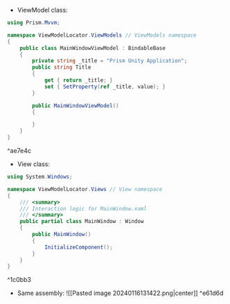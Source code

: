 - ViewModel class:
```csharp
using Prism.Mvvm;

namespace ViewModelLocator.ViewModels // ViewModels namespace
{
    public class MainWindowViewModel : BindableBase
    {
        private string _title = "Prism Unity Application";
        public string Title
        {
            get { return _title; }
            set { SetProperty(ref _title, value); }
        }

        public MainWindowViewModel()
        {

        }
    }
}
```

^ae7e4c

- View class:
```csharp
using System.Windows;

namespace ViewModelLocator.Views // View namespace
{
    /// <summary>
    /// Interaction logic for MainWindow.xaml
    /// </summary>
    public partial class MainWindow : Window
    {
        public MainWindow()
        {
            InitializeComponent();
        }
    }
}
```

^1c0bb3
- Same assembly:
![[Pasted image 20240116131422.png|center]] ^e61d6d